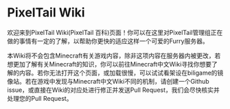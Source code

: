 # PixelTail Wiki

欢迎来到PixelTail Wiki(PixelTail 百科)页面！你可以在这里对PixelTail管理组正在做的事情有一定的了解，以帮助你更快的适应这样一个可爱的Furry服务器。

本Wiki将不会包含Minecraft有关游戏内容，除非这项内容在服务器内被更改，若想更加了解有关Minecraft的知识，你可以前往Minecraft中文Wiki寻找你想要了解的内容。若你无法打开这个页面，或加载很慢，可以试试看架设在biligame的镜像站。若在游戏中发现与Minecraft中文Wiki不同的机制，请创建一个Github issue，或直接在Wiki的对应处进行修正并发送Pull Request，我们会尽快核实并处理您的Pull Request。
